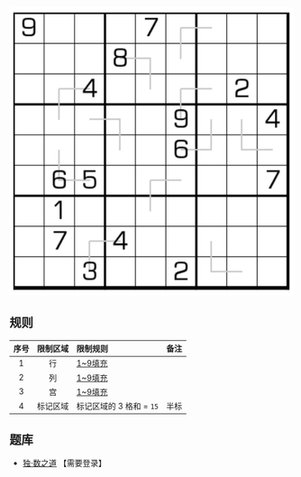 ![](../../../../../images/sudoku/弯三数独.png)

## 规则
| 序号 | 限制区域 | 限制规则 | 备注 |
| :---: | :---: | :--- | :---: |
| 1 | 行 | [1~9填充] | |
| 2 | 列 | [1~9填充] | |
| 3 | 宫 | [1~9填充] | |
| 4 | 标记区域 | 标记区域的 3 格和 = `15` | 半标 |

## 题库
- [独·数之道](http://www.sudokufans.org.cn/lx/game.index.php?type=w3) 【需要登录】

[1~9填充]: ../../../../../../rules.md#1~9填充